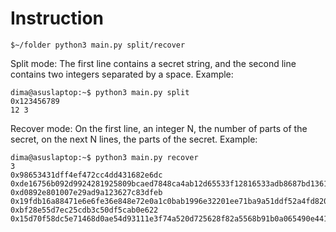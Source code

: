 # Instruction 
```
$~/folder python3 main.py split/recover
```

Split mode: The first line contains a secret string, and the second line contains two integers separated by a space.
Example:
```
dima@asuslaptop:~$ python3 main.py split
0x123456789
12 3
```

Recover mode: On the first line, an integer N, the number of parts of the secret, on the next N lines, the parts of the secret.
Example:
```
dima@asuslaptop:~$ python3 main.py recover
3
0x98653431dff4ef472cc4dd431682e6dc 0xde16756b092d9924281925809bcaed7848ca4ab12d65533f12816533adb8687bd1361e2fb9da3a82e7832006298e12d
0xd0892e801007e29ad9a123627c83dfeb 0x19fdb16a88471e6e6fe36e848e72e0a1c0bab1996e32201ee71ba9a51ddf52a4fd820e503edb3fd8cfaf725359737121
0xbf28e55d7ec25cdb3c50df5cab0e622 0x15d70f58dc5e71468d0ae54d93111e3f74a520d725628f82a5568b91b0a065490e4415f0a758a0ae75bc9f113fb03b
```
